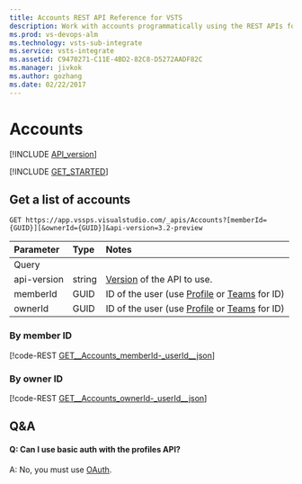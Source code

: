 ```yaml
---
title: Accounts REST API Reference for VSTS
description: Work with accounts programmatically using the REST APIs for Visual Studio Team Services.
ms.prod: vs-devops-alm
ms.technology: vsts-sub-integrate
ms.service: vsts-integrate
ms.assetid: C9470271-C11E-4BD2-82C8-D5272AADF82C
ms.manager: jivkok
ms.author: gozhang
ms.date: 02/22/2017
---
```


# Accounts
[!INCLUDE [API_version](../_data/version3-preview2.md)]

[!INCLUDE [GET_STARTED](../_data/get-started.md)]

## Get a list of accounts

```no-highlight
GET https://app.vssps.visualstudio.com/_apis/Accounts?[memberId={GUID}][&ownerId={GUID}]&api-version=3.2-preview
```

| Parameter | Type   | Notes 
|:----------|:-------|:--------------------------
| Query
| api-version | string | [Version](../../get-started/rest/basics.md#versions) of the API to use.
| memberId    | GUID | ID of the user (use [Profile](https://review.docs.microsoft.com/en-us/rest/api/vsts/profile/?branch=master) or [Teams](https://review.docs.microsoft.com/en-us/rest/api/vsts/team/?branch=master) for ID)
| ownerId     | GUID | ID of the user (use [Profile](https://review.docs.microsoft.com/en-us/rest/api/vsts/profile/?branch=master) or [Teams](https://review.docs.microsoft.com/en-us/rest/api/vsts/team/?branch=master) for ID)

### By member ID

[!code-REST [GET__Accounts_memberId-_userId__json](./_data/accounts/GET__Accounts_memberId-_userId_.json)]

### By owner ID

[!code-REST [GET__Accounts_ownerId-_userId__json](./_data/accounts/GET__Accounts_ownerId-_userId_.json)]

## Q&A

<!-- BEGINSECTION class="md-qanda" -->

#### Q: Can I use basic auth with the profiles API?

A: No, you must use [OAuth](../../get-started/authentication/oauth.md).

<!-- ENDSECTION --> 

